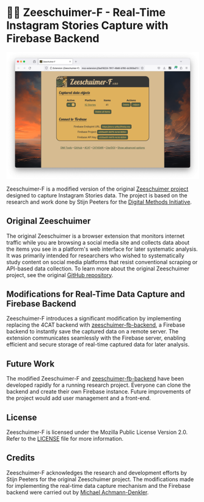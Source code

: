 # 🏴‍☠️ Zeeschuimer-F - Real-Time Instagram Stories Capture with Firebase Backend

<p align="center"><img alt="A screenshot of Zeeschuimer-F's status window" src="images/example_screenshot.png"></p>

Zeeschuimer-F is a modified version of the original [Zeeschuimer project](https://github.com/digitalmethodsinitiative/zeeschuimer) designed to capture Instagram Stories data. The project is based on the research and work done by Stijn Peeters for the [Digital Methods Initiative](https://digitalmethods.net).

## Original Zeeschuimer

The original Zeeschuimer is a browser extension that monitors internet traffic while you are browsing a social media site and collects data about the items you see in a platform's web interface for later systematic analysis. It was primarily intended for researchers who wished to systematically study content on social media platforms that resist conventional scraping or API-based data collection. To learn more about the original Zeeschuimer project, see the original [GitHub repository](https://github.com/digitalmethodsinitiative/zeeschuimer).

## Modifications for Real-Time Data Capture and Firebase Backend

Zeeschuimer-F introduces a significant modification by implementing replacing the 4CAT backend with [zeeschuimer-fb-backend](https://github.com/michaelachmann/zeeschuimer-fb-backend), a Firebase backend to instantly save the captured data on a remote server. The extension communicates seamlessly with the Firebase server, enabling efficient and secure storage of real-time captured data for later analysis.

## Future Work

The modified Zeeschuimer-F and [zeeschuimer-fb-backend](https://github.com/michaelachmann/zeeschuimer-fb-backend) have been developed rapidly for a running research project. Everyone can clone the backend and create their own Firebase instance. Future improvements of the project would add user management and a front-end.

## License

Zeeschuimer-F is licensed under the Mozilla Public License Version 2.0. Refer to the [LICENSE](LICENSE) file for more information.

## Credits

Zeeschuimer-F acknowledges the research and development efforts by Stijn Peeters for the original Zeeschuimer project. The modifications made for implementing the real-time data capture mechanism and the Firebase backend were carried out by [Michael Achmann-Denkler](https://go.ur.de/michael-achmann).